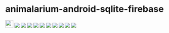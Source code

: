 # animalarium-android-sqlite-firebase
<img src="images/-1.jpg" width=25>
<img src="images/0.jpg">
<img src="images/1.jpg">
<img src="images/2.jpg">
<img src="images/3.jpg">
<img src="images/4.jpg">
<img src="images/5.jpg">
<img src="images/6.jpg">
<img src="images/8.jpg">
<img src="images/9.jpg">
<img src="images/10.jpg">
